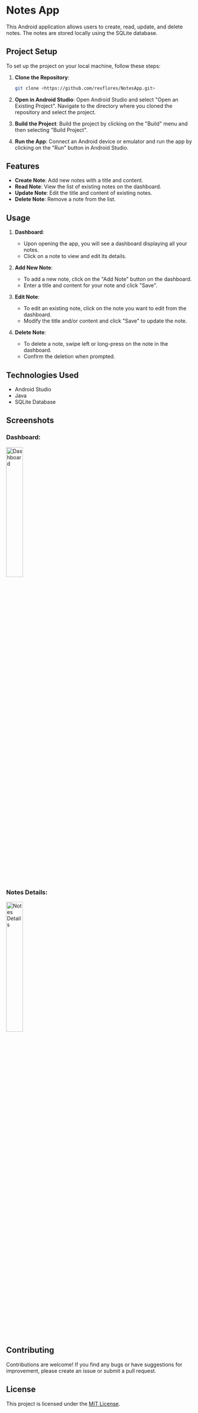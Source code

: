 # Notes App

This Android application allows users to create, read, update, and delete notes. The notes are stored locally using the SQLite database.

## Project Setup

To set up the project on your local machine, follow these steps:

1. **Clone the Repository**: 
   ```bash
   git clone <https://github.com/rexflores/NotesApp.git>
   ```
   
2. **Open in Android Studio**:
   Open Android Studio and select "Open an Existing Project". Navigate to the directory where you cloned the repository and select the project.

3. **Build the Project**:
   Build the project by clicking on the "Build" menu and then selecting "Build Project".

4. **Run the App**:
   Connect an Android device or emulator and run the app by clicking on the "Run" button in Android Studio.

## Features

- **Create Note**: Add new notes with a title and content.
- **Read Note**: View the list of existing notes on the dashboard.
- **Update Note**: Edit the title and content of existing notes.
- **Delete Note**: Remove a note from the list.

## Usage

1. **Dashboard**:
   - Upon opening the app, you will see a dashboard displaying all your notes.
   - Click on a note to view and edit its details.

2. **Add New Note**:
   - To add a new note, click on the "Add Note" button on the dashboard.
   - Enter a title and content for your note and click "Save".

3. **Edit Note**:
   - To edit an existing note, click on the note you want to edit from the dashboard.
   - Modify the title and/or content and click "Save" to update the note.

4. **Delete Note**:
   - To delete a note, swipe left or long-press on the note in the dashboard.
   - Confirm the deletion when prompted.

## Technologies Used

- Android Studio
- Java
- SQLite Database

## Screenshots

### Dashboard:
<img src="https://github.com/rexflores/NotesApp/assets/114333417/c2fe5623-7cb5-470f-b0dd-06d8c3131836" width="30%" alt="Dashboard">

### Notes Details:
<img src="https://github.com/rexflores/NotesApp/assets/114333417/6e3b13ee-9fe2-41b0-b771-1fabebd7c728" width="30%" alt="Notes Details">

## Contributing

Contributions are welcome! If you find any bugs or have suggestions for improvement, please create an issue or submit a pull request.

## License

This project is licensed under the [MIT License](LICENSE).
